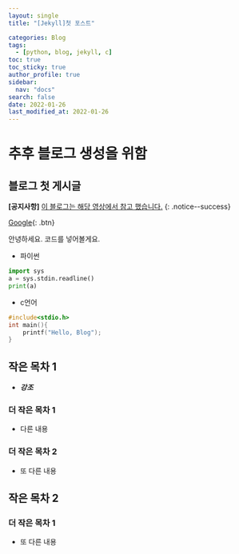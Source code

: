 ```yaml
---
layout: single
title: "[Jekyll]첫 포스트"

categories: Blog
tags: 
  - [python, blog, jekyll, c]
toc: true
toc_sticky: true
author_profile: true  
sidebar:
  nav: "docs"
search: false
date: 2022-01-26
last_modified_at: 2022-01-26
---
```



# 추후 블로그 생성을 위함


## 블로그 첫 게시글


**[공지사항]** [이 블로그는 해당 영상에서 참고 했습니다.](https://www.youtube.com/watch?v=ACzFIAOsfpM)
{: .notice--success}


[Google](https://google.com){: .btn}

안녕하세요.
코드를 넣어볼게요.

* 파이썬



```python
import sys
a = sys.stdin.readline()
print(a)
```




* c언어



```c
#include<stdio.h>
int main(){    
    printf("Hello, Blog");
}
```

## 작은 목차 1


 * ***강조***

### 더 작은 목차 1

- 다른 내용

### 더 작은 목차 2

- 또 다른 내용

## 작은 목차 2

### 더 작은 목차 1

- 또 다른 내용

